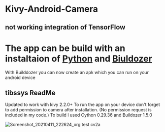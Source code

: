 # Kivy-Android-Camera

## not working integration of TensorFlow  
# The app can be build with an instaltaion of [Python](https://www.python.org/) and [Biuldozer](https://buildozer.readthedocs.io/en/latest/installation.html)
With Builddozer you can now create an apk which you can run on your android device

## tibssys ReadMe 
Updated to work with kivy 2.2.0+
To run the app on your device don't forget to add permission to camera after installation. (No permission request is included in my code.)
To build I used Cython 0.29.36 and Buildozer 1.5.0



![Screenshot_20210411_222624_org test cv2a](https://user-images.githubusercontent.com/72749248/114322063-26f35880-9b16-11eb-8199-0c4667cee0df.jpg)


